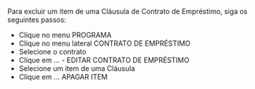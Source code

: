 ﻿Para excluir um item de uma Cláusula de Contrato de Empréstimo, siga os seguintes passos:

* Clique no menu PROGRAMA
* Clique no menu lateral CONTRATO DE EMPRÉSTIMO
* Selecione o contrato
* Clique em ... - EDITAR CONTRATO DE EMPRÉSTIMO
* Selecione um item de uma Cláusula
* Clique em ...	APAGAR ITEM
